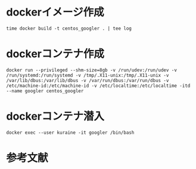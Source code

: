 # dockerイメージ作成

```
time docker build -t centos_googler . | tee log
```

# dockerコンテナ作成

```
docker run --privileged --shm-size=8gb -v /run/udev:/run/udev -v /run/systemd:/run/systemd -v /tmp/.X11-unix:/tmp/.X11-unix -v /var/lib/dbus:/var/lib/dbus -v /var/run/dbus:/var/run/dbus -v /etc/machine-id:/etc/machine-id -v /etc/localtime:/etc/localtime -itd --name googler centos_googler
```

# dockerコンテナ潜入

```
docker exec --user kuraine -it googler /bin/bash
```

# 参考文献


